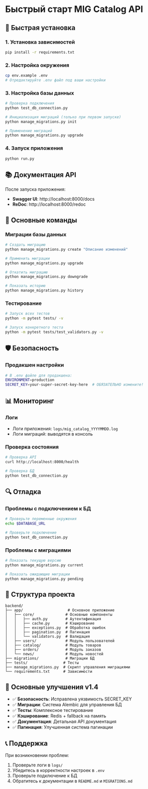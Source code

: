 # Быстрый старт MIG Catalog API

## 🚀 Быстрая установка

### 1. Установка зависимостей
```bash
pip install -r requirements.txt
```

### 2. Настройка окружения
```bash
cp env.example .env
# Отредактируйте .env файл под ваши настройки
```

### 3. Настройка базы данных
```bash
# Проверка подключения
python test_db_connection.py

# Инициализация миграций (только при первом запуске)
python manage_migrations.py init

# Применение миграций
python manage_migrations.py upgrade
```

### 4. Запуск приложения
```bash
python run.py
```

## 📚 Документация API

После запуска приложения:
- **Swagger UI**: http://localhost:8000/docs
- **ReDoc**: http://localhost:8000/redoc

## 🔧 Основные команды

### Миграции базы данных
```bash
# Создать миграцию
python manage_migrations.py create "Описание изменений"

# Применить миграции
python manage_migrations.py upgrade

# Откатить миграцию
python manage_migrations.py downgrade

# Показать историю
python manage_migrations.py history
```

### Тестирование
```bash
# Запуск всех тестов
python -m pytest tests/ -v

# Запуск конкретного теста
python -m pytest tests/test_validators.py -v
```

## 🛡️ Безопасность

### Продакшен настройки
```bash
# В .env файле для продакшена:
ENVIRONMENT=production
SECRET_KEY=your-super-secret-key-here  # ОБЯЗАТЕЛЬНО измените!
```

## 📊 Мониторинг

### Логи
- Логи приложения: `logs/mig_catalog_YYYYMMDD.log`
- Логи миграций: выводятся в консоль

### Проверка состояния
```bash
# Проверка API
curl http://localhost:8000/health

# Проверка БД
python test_db_connection.py
```

## 🔍 Отладка

### Проблемы с подключением к БД
```bash
# Проверьте переменные окружения
echo $DATABASE_URL

# Проверьте подключение
python test_db_connection.py
```

### Проблемы с миграциями
```bash
# Показать текущую версию
python manage_migrations.py current

# Показать ожидающие миграции
python manage_migrations.py pending
```

## 📁 Структура проекта

```
backend/
├── app/                    # Основное приложение
│   ├── core/              # Основные компоненты
│   │   ├── auth.py        # Аутентификация
│   │   ├── cache.py       # Кэширование
│   │   ├── exceptions.py  # Обработка ошибок
│   │   ├── pagination.py  # Пагинация
│   │   └── validators.py  # Валидация
│   ├── users/             # Модуль пользователей
│   ├── catalog/           # Модуль товаров
│   ├── orders/            # Модуль заказов
│   └── news/              # Модуль новостей
├── migrations/            # Миграции БД
├── tests/                # Тесты
├── manage_migrations.py  # Скрипт управления миграциями
└── requirements.txt      # Зависимости
```

## 🎯 Основные улучшения v1.4

- ✅ **Безопасность**: Исправлена уязвимость SECRET_KEY
- ✅ **Миграции**: Система Alembic для управления БД
- ✅ **Тесты**: Комплексное тестирование
- ✅ **Кэширование**: Redis + fallback на память
- ✅ **Документация**: Детальная API документация
- ✅ **Пагинация**: Улучшенная система пагинации

## 📞 Поддержка

При возникновении проблем:
1. Проверьте логи в `logs/`
2. Убедитесь в корректности настроек в `.env`
3. Проверьте подключение к БД
4. Обратитесь к документации в `README.md` и `MIGRATIONS.md` 